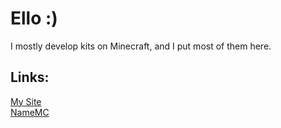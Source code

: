 # Ello :)
<p>I mostly develop kits on Minecraft, and I put most of them here.</p>

## Links:
[My Site](mrt10.github.io) <br> [NameMC]([https://github.com/MrT10/MrT10/](https://namemc.com/profile/MrT1_.1)https://namemc.com/profile/MrT1_.1)
